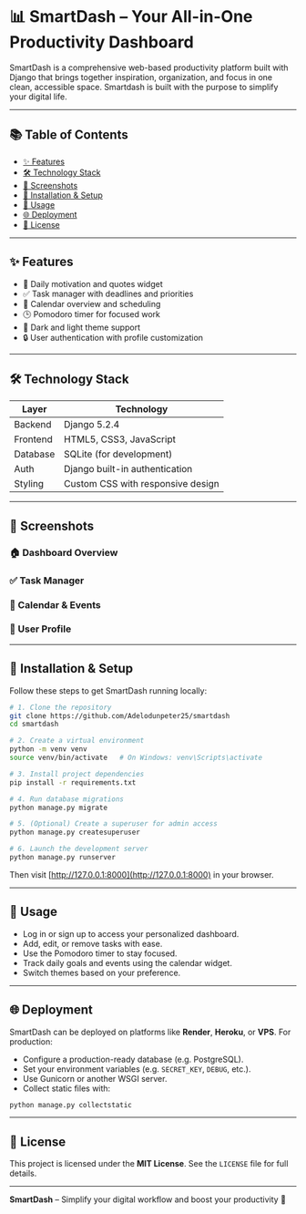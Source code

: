 # 📊 SmartDash – Your All-in-One Productivity Dashboard

SmartDash is a comprehensive web-based productivity platform built with Django that brings together inspiration, organization, and focus in one clean, accessible space. Smartdash is built with the purpose to simplify  your digital life.

---

## 📚 Table of Contents

* [✨ Features](#-features)
* [🛠️ Technology Stack](#️-technology-stack)
* [📸 Screenshots](#-screenshots)
* [🚀 Installation & Setup](#-installation--setup)
* [🧪 Usage](#-usage)
* [🌐 Deployment](#-deployment)
* [📄 License](#-license)

---

## ✨ Features

* 🧠 Daily motivation and quotes widget
* ✅ Task manager with deadlines and priorities
* 📅 Calendar overview and scheduling
* 🕒 Pomodoro timer for focused work
* 🌙 Dark and light theme support
* 🔒 User authentication with profile customization

---

## 🛠️ Technology Stack

| Layer    | Technology                        |
| -------- | --------------------------------- |
| Backend  | Django 5.2.4                      |
| Frontend | HTML5, CSS3, JavaScript           |
| Database | SQLite (for development)          |
| Auth     | Django built-in authentication    |
| Styling  | Custom CSS with responsive design |

---

## 📸 Screenshots

### 🏠 Dashboard Overview

### ✅ Task Manager

### 📅 Calendar & Events

### 👤 User Profile

---

## 🚀 Installation & Setup

Follow these steps to get SmartDash running locally:

```bash
# 1. Clone the repository
git clone https://github.com/Adelodunpeter25/smartdash
cd smartdash

# 2. Create a virtual environment
python -m venv venv
source venv/bin/activate   # On Windows: venv\Scripts\activate

# 3. Install project dependencies
pip install -r requirements.txt

# 4. Run database migrations
python manage.py migrate

# 5. (Optional) Create a superuser for admin access
python manage.py createsuperuser

# 6. Launch the development server
python manage.py runserver
```

Then visit [http://127.0.0.1:8000](http://127.0.0.1:8000) in your browser.

---

## 🧪 Usage

* Log in or sign up to access your personalized dashboard.
* Add, edit, or remove tasks with ease.
* Use the Pomodoro timer to stay focused.
* Track daily goals and events using the calendar widget.
* Switch themes based on your preference.

---

## 🌐 Deployment

SmartDash can be deployed on platforms like **Render**, **Heroku**, or **VPS**. For production:

* Configure a production-ready database (e.g. PostgreSQL).
* Set your environment variables (e.g. `SECRET_KEY`, `DEBUG`, etc.).
* Use Gunicorn or another WSGI server.
* Collect static files with:

```bash
python manage.py collectstatic
```

---

## 📄 License

This project is licensed under the **MIT License**. See the `LICENSE` file for full details.

---

**SmartDash** – Simplify your digital workflow and boost your productivity 🚀
